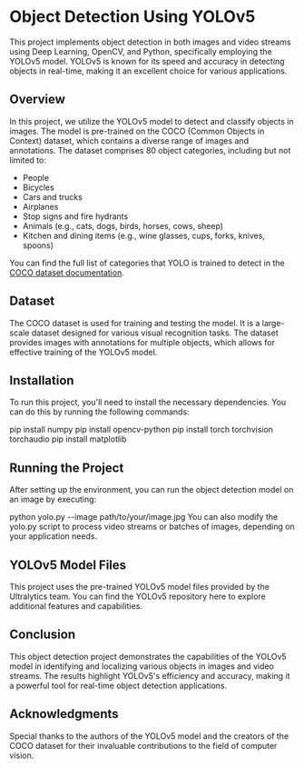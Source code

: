# Object Detection Using YOLOv5

This project implements object detection in both images and video streams using Deep Learning, OpenCV, and Python, specifically employing the YOLOv5 model. YOLOv5 is known for its speed and accuracy in detecting objects in real-time, making it an excellent choice for various applications.

## Overview

In this project, we utilize the YOLOv5 model to detect and classify objects in images. The model is pre-trained on the COCO (Common Objects in Context) dataset, which contains a diverse range of images and annotations. The dataset comprises 80 object categories, including but not limited to:

- People
- Bicycles
- Cars and trucks
- Airplanes
- Stop signs and fire hydrants
- Animals (e.g., cats, dogs, birds, horses, cows, sheep)
- Kitchen and dining items (e.g., wine glasses, cups, forks, knives, spoons)

You can find the full list of categories that YOLO is trained to detect in the [COCO dataset documentation](https://cocodataset.org/#home).

## Dataset

The COCO dataset is used for training and testing the model. It is a large-scale dataset designed for various visual recognition tasks. The dataset provides images with annotations for multiple objects, which allows for effective training of the YOLOv5 model.

## Installation

To run this project, you'll need to install the necessary dependencies. You can do this by running the following commands:

pip install numpy
pip install opencv-python
pip install torch torchvision torchaudio
pip install matplotlib

## Running the Project

After setting up the environment, you can run the object detection model on an image by executing:

python yolo.py --image path/to/your/image.jpg
You can also modify the yolo.py script to process video streams or batches of images, depending on your application needs.

## YOLOv5 Model Files

This project uses the pre-trained YOLOv5 model files provided by the Ultralytics team. You can find the YOLOv5 repository here to explore additional features and capabilities.

## Conclusion

This object detection project demonstrates the capabilities of the YOLOv5 model in identifying and localizing various objects in images and video streams. The results highlight YOLOv5's efficiency and accuracy, making it a powerful tool for real-time object detection applications.

## Acknowledgments

Special thanks to the authors of the YOLOv5 model and the creators of the COCO dataset for their invaluable contributions to the field of computer vision.




